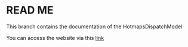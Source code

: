 # READ ME	

This branch contains the documentation of the HotmapsDispatchModel 

You can access the website via this [link](https://tuw-eeg.github.io/hotmapsDispatch)



